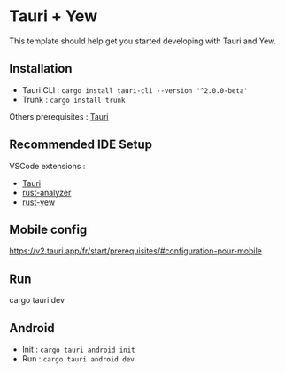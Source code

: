 # Tauri + Yew

This template should help get you started developing with Tauri and Yew.

## Installation 

* Tauri CLI : `cargo install tauri-cli --version '^2.0.0-beta'`
* Trunk : `cargo install trunk` 

Others prerequisites : 
[Tauri](https://tauri.app/v1/guides/getting-started/prerequisites/)

## Recommended IDE Setup

VSCode extensions : 
 
* [Tauri](https://marketplace.visualstudio.com/items?itemName=tauri-apps.tauri-vscode) 
* [rust-analyzer](https://marketplace.visualstudio.com/items?itemName=rust-lang.rust-analyzer)
* [rust-yew](https://marketplace.visualstudio.com/items?itemName=TechTheAwesome.rust-yew) 

## Mobile config 

https://v2.tauri.app/fr/start/prerequisites/#configuration-pour-mobile


## Run 

cargo tauri dev

## Android 

* Init : `cargo tauri android init`
* Run : `cargo tauri android dev`
